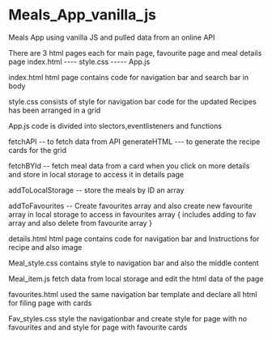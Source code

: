 # Meals_App_vanilla_js
Meals App using vanilla JS and pulled data from an online API

There are 3 html pages each for main page, favourite page and meal details page
index.html ---- style.css ----- App.js

index.html
html page contains code for navigation bar and search bar in body

style.css
consists of style for navigation bar
code for the updated Recipes has been arranged in a grid

App.js
code is divided into slectors,eventlisteners and functions

fetchAPI -- to fetch data from API
generateHTML --- to generate the recipe cards for the grid

fetchBYId -- fetch meal data from a card when you click on more details and store in local storage to access it in details page

addToLocalStorage -- store the meals by ID  an array

addToFavourites -- Create favourites array and also create new favourite array in local storage to access in favourites array
   { includes adding to fav array and also delete from favourite array }
   
details.html
html page contains code for navigation bar and Instructions for recipe and also image

Meal_style.css
contains style to navigation bar and also the middle content

Meal_item.js
fetch data from local storage and edit the html data of the page

favourites.html
used the same navigation bar template and declare all html for filing page with cards

Fav_styles.css
style the navigationbar and create style for page with no favourites and and style for page with favourite cards








